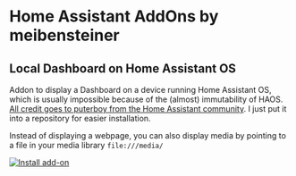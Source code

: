 # Home Assistant AddOns by meibensteiner 

## Local Dashboard on Home Assistant OS 

Addon to display a Dashboard on a device running Home Assistant OS, which is usually impossible because of the (almost) immutability of HAOS. 
[All credit goes to puterboy from the Home Assistant community](https://community.home-assistant.io/t/ha-kiosk-on-rpi5-running-haos/849371/6). I just put it into a repository for easier installation.

Instead of displaying a webpage, you can also display media by pointing to a file in your media library `file:///media/` 

[![Install add-on](https://my.home-assistant.io/badges/supervisor_add_addon_repository.svg)](https://my.home-assistant.io/redirect/supervisor_add_addon_repository/?repository_url=https%3A%2F%2Fgithub.com%2Fmeibensteiner%2Fhaos-local-dashboard)
